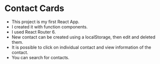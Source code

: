 # Contact Cards

- This project is my first React App.
- I created it with function components.
- I used React Router 6.
- New contact can be created using a localStorage, then edit and deleted them.
- It is possible to click on individual contact and view information of the contact.
- You can search for contacts.